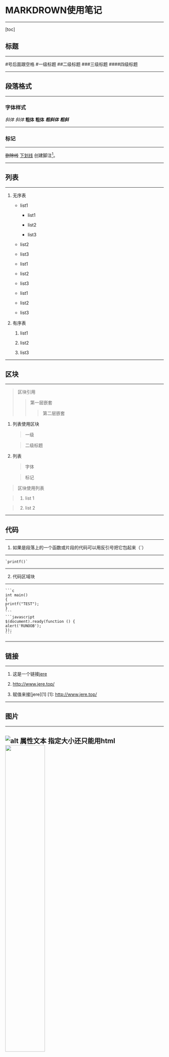 
# MARKDROWN使用笔记 
***
[toc]
## 标题
---
#号后面跟空格
#一级标题
##二级标题
###三级标题
####四级标题

---
## 段落格式
---
### 字体样式
*斜体*
_斜体_
**粗体**
__粗体__
***粗斜体***
___粗斜___
***
### 标记
---
~~删除线~~
<u>下划线</u>
创建脚注[^le]。

[^le]: 这是脚注。
---

## 列表
---
1. 无序表
    * list1

        * list1

        * list2

        * list3

    * list2

    * list3

    + list1

    + list2

    + list3

    - list1
    
    - list2

    - list3

2. 有序表
     1. list1

     2. list2

     3. list3

---
## 区块
---
> 区块引用
> > 第一层嵌套
> >
> > > 第二层嵌套

1. 列表使用区块
    > 一级

    > 二级标题
2. 列表
    > 字体

    > 标记

>区块使用列表

>1. list 1

>2. list 2
---
## 代码
---
1. 如果是段落上的一个函数或片段的代码可以用反引号把它包起来（`）
---
    `printf()`
---
2. 代码区域块
---

    ```c
    int main()
    {
    printf("TEST");
    }
    ```
    ```javascript
    $(document).ready(function () {
    alert('RUNOOB');
    });
    ```
---
## 链接
---
1. 这是一个链接[jere](www.jere.top)

2. <http://www.jere.top/>

3. 赋值来接[jere][1]
[1]: http://www.jere.top/
---
## 图片
---
![alt 属性文本](图片地址)
指定大小还只能用html
<img src="" width="50%">
---
## 表格 

---
1. 表格样式

|   表头   |   表头   |   表头   |
|   ----   |   ----   |   ----   |
|  单元格  |  单元格  |  单元格  |
|  单元格  |  单元格  |  单元格  |
|  单元格  |  单元格  |  单元格  |

---

1. 表格居中
---
|  右对齐  |  左对齐  |  居中   |
|   :----  |   ----:  |  :----:  |
|  单元格  |  单元格  |  单元格  |
|  单元格  |  单元格  |  单元格  |
|  单元格  |  单元格  |  单元格  |

---
## 高级技巧
---
可创建流程图、插入公式等

1. 支持的 HTML 元素如

使用 <kbd>Ctrl</kbd>+<kbd>Alt</kbd>+<kbd>Del</kbd> 重启电脑
2. 转义
    **加粗**
    **加粗\*\*
3. 公式
---
$$
\mathbf{V}_1 \times \mathbf{V}_2 =  \begin{vmatrix} 
\mathbf{i} & \mathbf{j} & \mathbf{k} \\
\frac{\partial X}{\partial u} &  \frac{\partial Y}{\partial u} & 0 \\
\frac{\partial X}{\partial v} &  \frac{\partial Y}{\partial v} & 0 \\
\end{vmatrix}
${$tep1}{\style{visibility:hidden}{(x+1)(x+1)}}
$$

---
[参考链接](https://www.runoob.com/markdown/md-advance.html)

---
1. 横向流程图
---
```mermaid
graph LR
A[方形] -->B(圆角)
    B --> C{条件a}
    C -->|a=1| D[结果1]
    C -->|a=2| E[结果2]
    F[横向流程图]
```
---
2. 竖向流程图
---
```mermaid
graph TD
A[方形] -->B(圆角)
    B --> C{条件a}
    C -->|a=1| D[结果1]
    C -->|a=2| E[结果2]
    F[横向流程图]
```
---
3. 标准流程图
---
竖向
```flow
st=>start: 开始框
op=>operation: 处理框
cond=>condition: 判断框(是或否?)
sub1=>subroutine: 子流程
io=>inputoutput: 输入输出框
e=>end: 结束框
st->op->cond
cond(yes)->io->e
cond(no)->sub1(right)->op
```
---
横向
```flow
st=>start: 开始框
op=>operation: 处理框
cond=>condition: 判断框(是或否?)
sub1=>subroutine: 子流程
io=>inputoutput: 输入输出框
e=>end: 结束框
st(right)->op(right)->cond
cond(yes)->io(bottom)->e
cond(no)->sub1(right)->op
```

4. UML时序图
---
普通
```sequence
Title: 标题：复杂使用
对象A->对象B: 对象B你好吗?（请求）
Note right of 对象B: 对象B的描述
Note left of 对象A: 对象A的描述(提示)
对象B-->对象A: 我很好(响应)
对象B->小三: 你好吗
小三-->>对象A: 对象B找我了
对象A->对象B: 你真的好吗？
Note over 小三,对象B: 我们是朋友
participant C
Note right of C: 没人陪我玩
```
---
标准
```mermaid
%% 时序图例子,-> 直线，-->虚线，->>实线箭头
  sequenceDiagram
    participant 张三
    participant 李四
    张三->王五: 王五你好吗？
    loop 健康检查
        王五->王五: 与疾病战斗
    end
    Note right of 王五: 合理 食物 <br/>看医生...
    李四-->>张三: 很好!
    王五->李四: 你怎么样?
    李四-->王五: 很好!
```
---
1. 甘特图
---
```mermaid
%% 语法示例
        gantt
        dateFormat  YYYY-MM-DD
        title 软件开发甘特图
        section 设计
        需求                      :done,    des1, 2014-01-06,2014-01-08
        原型                      :active,  des2, 2014-01-09, 3d
        UI设计                     :         des3, after des2, 5d
    未来任务                     :         des4, after des3, 5d
        section 开发
        学习准备理解需求                      :crit, done, 2014-01-06,24h
        设计框架                             :crit, done, after des2, 2d
        开发                                 :crit, active,3d
        未来任务                              :crit, 5d
        耍                                   :2d
        section 测试
        功能测试                              :active, a1, after des3, 3d
        压力测试                               :after a1  , 20h
        测试报告                               : 48h
```
---